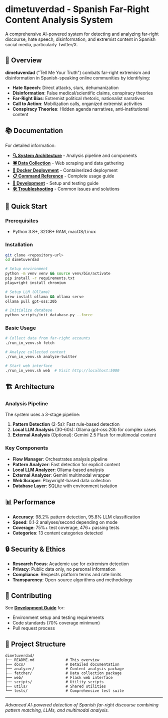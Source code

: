 # dimetuverdad - Spanish Far-Right Content Analysis System

A comprehensive AI-powered system for detecting and analyzing far-right discourse, hate speech, disinformation, and extremist content in Spanish social media, particularly Twitter/X.

## 🎯 Overview

**dimetuverdad** ("Tell Me Your Truth") combats far-right extremism and disinformation in Spanish-speaking online communities by identifying:
- **Hate Speech**: Direct attacks, slurs, dehumanization
- **Disinformation**: False medical/scientific claims, conspiracy theories
- **Far-Right Bias**: Extremist political rhetoric, nationalist narratives
- **Call to Action**: Mobilization calls, organized extremist activities
- **Conspiracy Theories**: Hidden agenda narratives, anti-institutional content

## 📚 Documentation

For detailed information:
- **[🔍 System Architecture](docs/ANALYZER_PIPELINE_ARCHITECTURE.md)** - Analysis pipeline and components
- **[🕷️ Data Collection](docs/FETCHER_SYSTEM_ARCHITECTURE.md)** - Web scraping and data gathering
- **[🐳 Docker Deployment](docs/DOCKER_DEPLOYMENT.md)** - Containerized deployment
- **[📋 Command Reference](docs/COMMAND_REFERENCE.md)** - Complete usage guide
- **[🔧 Development](docs/DEVELOPMENT.md)** - Setup and testing guide
- **[🛠️ Troubleshooting](docs/TROUBLESHOOTING.md)** - Common issues and solutions

## 🚀 Quick Start

### Prerequisites
- Python 3.8+, 32GB+ RAM, macOS/Linux

### Installation
```bash
git clone <repository-url>
cd dimetuverdad

# Setup environment
python -m venv venv && source venv/bin/activate
pip install -r requirements.txt
playwright install chromium

# Setup LLM (Ollama)
brew install ollama && ollama serve
ollama pull gpt-oss:20b

# Initialize database
python scripts/init_database.py --force
```

### Basic Usage
```bash
# Collect data from far-right accounts
./run_in_venv.sh fetch

# Analyze collected content
./run_in_venv.sh analyze-twitter

# Start web interface
./run_in_venv.sh web  # Visit http://localhost:5000
```

## 🏗️ Architecture

### Analysis Pipeline
The system uses a 3-stage pipeline:
1. **Pattern Detection** (2-5s): Fast rule-based detection
2. **Local LLM Analysis** (30-60s): Ollama gpt-oss:20b for complex cases
3. **External Analysis** (Optional): Gemini 2.5 Flash for multimodal content

### Key Components
- **Flow Manager**: Orchestrates analysis pipeline
- **Pattern Analyzer**: Fast detection for explicit content
- **Local LLM Analyzer**: Ollama-based analysis
- **External Analyzer**: Gemini multimodal wrapper
- **Web Scraper**: Playwright-based data collection
- **Database Layer**: SQLite with environment isolation

## 📊 Performance

- **Accuracy**: 98.2% pattern detection, 95.8% LLM classification
- **Speed**: 0.1-2 analyses/second depending on mode
- **Coverage**: 75%+ test coverage, 476+ passing tests
- **Categories**: 13 content categories detected

## 🔒 Security & Ethics

- **Research Focus**: Academic use for extremism detection
- **Privacy**: Public data only, no personal information
- **Compliance**: Respects platform terms and rate limits
- **Transparency**: Open-source algorithms and methodology

## 🤝 Contributing

See **[Development Guide](docs/DEVELOPMENT.md)** for:
- Environment setup and testing requirements
- Code standards (70% coverage minimum)
- Pull request process

## 📁 Project Structure

```
dimetuverdad/
├── README.md              # This overview
├── docs/                  # Detailed documentation
├── analyzer/              # Content analysis package
├── fetcher/               # Data collection package
├── web/                   # Flask web interface
├── scripts/               # Utility scripts
├── utils/                 # Shared utilities
└── tests/                 # Comprehensive test suite
```

---

*Advanced AI-powered detection of Spanish far-right discourse combining pattern matching, LLMs, and multimodal analysis.*
